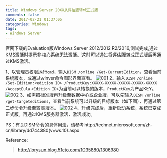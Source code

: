 ```yaml
---
title: Windows Server 20XX从评估版转成正式版
comments: false
date: 2017-02-21 01:37:05
categories: Windows
tags:
- Windows Server
---
```

官网下载的Evaluation版Windows Server 2012/2012 R2/2016,测试完成,通过KMS激活时提示非核心系统无法激活。这时可以通过将评估版转成正式版后再通过KMS激活。
<!---more--->
1、以管理员权限运行`cmd`，输入`DISM /online /Get-CurrentEdition`，查看当前系统版本，或通过winver命令图形界面查看。
![001](/uploads/img/239/PIC001.png)
2、输入`DISM /online /Set-Edition:<edition ID> /ProductKey:XXXXX-XXXXX-XXXXX-XXXXX-XXXXX /AcceptEula`
`<Edition ID>`为当前可以转换的版本，`ProductKey`为产品KEY。
![002](/uploads/img/239/PIC002.png)
3、如需把标准版再升级至数据中心或企业版，可以先输入`DISM /online /get-targeteditions`，查看当前系统可以升级的目标版本（如下图），再通过第二步命令升级至较高版本。
![002](/uploads/img/239/PIC003.png)
4、升级完成后，重新启动系统，系统已变成正式版。再通过KMS服务器激活，激活成功。

PS：有关DISM命令的具体用法，请参考http://technet.microsoft.com/zh-cn/library/dd744380(v=ws.10).aspx

Reference:
> http://lorysun.blog.51cto.com/1035880/1306980